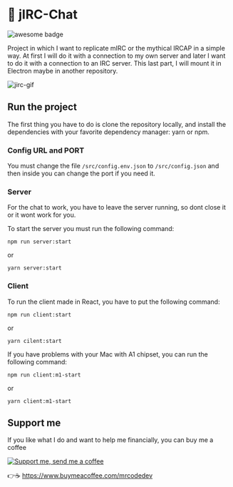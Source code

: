 # 💬 jIRC-Chat

![awesome badge](https://cdn.rawgit.com/sindresorhus/awesome/d7305f38d29fed78fa85652e3a63e154dd8e8829/media/badge.svg)

Project in which I want to replicate mIRC or the mythical IRCAP in a simple way. At first I will do it with a connection to my own server and later I want to do it with a connection to an IRC server. This last part, I will mount it in Electron maybe in another repository.

![jirc-gif](https://user-images.githubusercontent.com/22279904/113570823-68b36900-9615-11eb-9c92-ecf6275d0031.gif)

## Run the project

The first thing you have to do is clone the repository locally, and install the dependencies with your favorite dependency manager: yarn or npm.

### Config URL and PORT

You must change the file `/src/config.env.json` to `/src/config.json` and then inside you can change the port if you need it.

### Server

For the chat to work, you have to leave the server running, so dont close it or it wont work for you.

To start the server you must run the following command:

```console
npm run server:start
```

or

```console
yarn server:start
```

### Client

To run the client made in React, you have to put the following command:

```console
npm run client:start
```

or

```console
yarn cilent:start
```

If you have problems with your Mac with A1 chipset, you can run the following command:

```console
npm run client:m1-start
```

or

```console
yarn client:m1-start
```

## Support me

If you like what I do and want to help me financially, you can buy me a coffee

[![Support me, send me a coffee](https://raw.githubusercontent.com/mrcodedev/frontend-developer-resources/main/images/coffe-share.jpeg)](https://www.buymeacoffee.com/mrcodedev "Buy me a coffee :D")

👉☕️ <https://www.buymeacoffee.com/mrcodedev>
